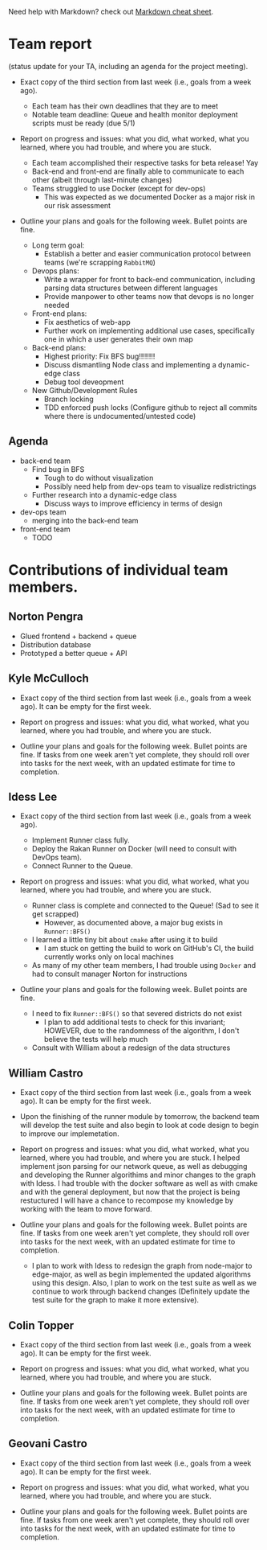 Need help with Markdown? check out [Markdown cheat sheet](https://github.com/tchapi/markdown-cheatsheet/blob/master/README.md "Markdown cheat sheet").

# Team report #
(status update for your TA, including an agenda for the project meeting).

* Exact copy of the third section from last week (i.e., goals from a week ago).
  * Each team has their own deadlines that they are to meet
  * Notable team deadline: Queue and health monitor deployment scripts must be ready (due 5/1)

* Report on progress and issues: what you did, what worked, what you learned, where you had trouble, and where you are stuck.
  * Each team accomplished their respective tasks for beta release! Yay
  * Back-end and front-end are finally able to communicate to each other (albeit through last-minute changes)
  * Teams struggled to use Docker (except for dev-ops)
    * This was expected as we documented Docker as a major risk in our risk assessment

* Outline your plans and goals for the following week. Bullet points are fine.
  * Long term goal:
    * Establish a better and easier communication protocol between teams (we're scrapping `RabbitMQ`)
  * Devops plans:
    * Write a wrapper for front to back-end communication, including parsing data structures between different languages
    * Provide manpower to other teams now that devops is no longer needed
  * Front-end plans:
    * Fix aesthetics of web-app
    * Further work on implementing additional use cases, specifically one in which a user generates their own map
  * Back-end plans:
    * Highest priority: Fix BFS bug!!!!!!!!
    * Discuss dismantling Node class and implementing a dynamic-edge class
    * Debug tool deveopment
  * New Github/Development Rules
    * Branch locking
    * TDD enforced push locks (Configure github to reject all commits where there is undocumented/untested code)

## Agenda ##

* back-end team
  * Find bug in BFS
    * Tough to do without visualization
    * Possibly need help from dev-ops team to visualize redistrictings
  * Further research into a dynamic-edge class
    * Discuss ways to improve efficiency in terms of design
* dev-ops team
  * merging into the back-end team
* front-end team
  * TODO

# Contributions of individual team members. #

## Norton Pengra ##

* Glued frontend + backend + queue
* Distribution database
* Prototyped a better queue + API

## Kyle McCulloch ##

* Exact copy of the third section from last week (i.e., goals from a week ago). It can be empty for the first week.

* Report on progress and issues: what you did, what worked, what you learned, where you had trouble, and where you are stuck.

* Outline your plans and goals for the following week. Bullet points are fine. If tasks from one week aren't yet complete, they should roll over into tasks for the next week, with an updated estimate for time to completion.

## Idess Lee ## 

* Exact copy of the third section from last week (i.e., goals from a week ago).
  * Implement Runner class fully.
  * Deploy the Rakan Runner on Docker (will need to consult with DevOps team).
  * Connect Runner to the Queue.

* Report on progress and issues: what you did, what worked, what you learned, where you had trouble, and where you are stuck.
  * Runner class is complete and connected to the Queue! (Sad to see it get scrapped)
    * However, as documented above, a major bug exists in `Runner::BFS()`
  * I learned a little tiny bit about `cmake` after using it to build
    * I am stuck on getting the build to work on GitHub's CI, the build currently works only on local machines
  * As many of my other team members, I had trouble using `Docker` and had to consult manager Norton for instructions

* Outline your plans and goals for the following week. Bullet points are fine.
  * I need to fix `Runner::BFS()` so that severed districts do not exist
    * I plan to add additional tests to check for this invariant; HOWEVER, due to the randomness of the algorithm, I don't believe the tests will help much
  * Consult with William about a redesign of the data structures

## William Castro ##

* Exact copy of the third section from last week (i.e., goals from a week ago). It can be empty for the first week.
* Upon the finishing of the runner module by tomorrow, the backend team will develop the test suite and also begin to look at code design to begin to improve our implemetation. 

* Report on progress and issues: what you did, what worked, what you learned, where you had trouble, and where you are stuck.
  I helped implement json parsing for our network queue, as well as debugging and developing the Runner algorithims and minor changes to the graph with Idess. I had trouble with the docker software as well as with cmake and with the general deployment, but now that the project is being restuctured I will have a chance to recompose my knowledge by working with the team to move forward.

* Outline your plans and goals for the following week. Bullet points are fine. If tasks from one week aren't yet complete, they should roll over into tasks for the next week, with an updated estimate for time to completion. 
  * I plan to work with Idess to redesign the graph from node-major to edge-major, as well as begin implemented the updated algorithms using this design. Also, I plan to work on the test suite as well as we continue to work through backend changes (Definitely update the test suite for the graph to make it more extensive).

## Colin Topper ##

* Exact copy of the third section from last week (i.e., goals from a week ago). It can be empty for the first week.

* Report on progress and issues: what you did, what worked, what you learned, where you had trouble, and where you are stuck.

* Outline your plans and goals for the following week. Bullet points are fine. If tasks from one week aren't yet complete, they should roll over into tasks for the next week, with an updated estimate for time to completion. 

## Geovani Castro ##

* Exact copy of the third section from last week (i.e., goals from a week ago). It can be empty for the first week.

* Report on progress and issues: what you did, what worked, what you learned, where you had trouble, and where you are stuck.

* Outline your plans and goals for the following week. Bullet points are fine. If tasks from one week aren't yet complete, they should roll over into tasks for the next week, with an updated estimate for time to completion. 
